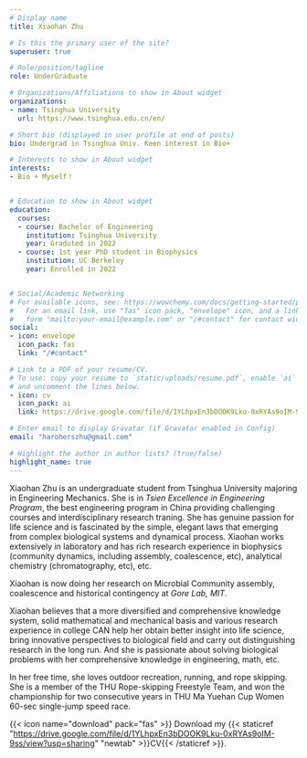 ```yaml
---
# Display name
title: Xiaohan Zhu

# Is this the primary user of the site?
superuser: true

# Role/position/tagline
role: UnderGraduate

# Organizations/Affiliations to show in About widget
organizations:
- name: Tsinghua University
  url: https://www.tsinghua.edu.cn/en/

# Short bio (displayed in user profile at end of posts)
bio: Undergrad in Tsinghua Univ. Keen interest in Bio+

# Interests to show in About widget
interests:
- Bio + Myself！


# Education to show in About widget
education:
  courses:
  - course: Bachelor of Engineering
    institution: Tsinghua University
    year: Graduted in 2022
  - course: 1st year PhD student in Biophysics
    institution: UC Berkeley
    year: Enrolled in 2022


# Social/Academic Networking
# For available icons, see: https://wowchemy.com/docs/getting-started/page-builder/#icons
#   For an email link, use "fas" icon pack, "envelope" icon, and a link in the
#   form "mailto:your-email@example.com" or "/#contact" for contact widget.
social:
- icon: envelope
  icon_pack: fas
  link: "/#contact"

# Link to a PDF of your resume/CV.
# To use: copy your resume to `static/uploads/resume.pdf`, enable `ai` icons in `params.toml`, 
# and uncomment the lines below.
- icon: cv
  icon_pack: ai
  link: https://drive.google.com/file/d/1YLhpxEn3bDOOK9Lku-0xRYAs9oIM-9ss/view?usp=sharing

# Enter email to display Gravatar (if Gravatar enabled in Config)
email: "haroherszhu@gmail.com"

# Highlight the author in author lists? (true/false)
highlight_name: true
---
```


Xiaohan Zhu is an undergraduate student from Tsinghua University majoring in Engineering Mechanics. She is in *Tsien Excellence in Engineering Program*, the best engineering program in China providing challenging courses and interdisciplinary research traning. She has genuine passion for life science and is fascinated by the simple, elegant laws that emerging from complex biological systems and dynamical process. Xiaohan works extensively in laboratory and has rich research experience in biophysics (community dynamics, including assembly, coalescence, etc), analytical chemistry (chromatography, etc), etc. 

Xiaohan is now doing her research on Microbial Community assembly, coalescence and historical contingency at *Gore Lab, MIT*. 

Xiaohan believes that a more diversified and comprehensive knowledge system, solid mathematical and mechanical basis and various research experience in college CAN help her obtain better insight into life science, bring innovative perspectives to biological field and carry out distinguishing research in the long run. And she is passionate about solving biological problems with her comprehensive knowledge in engineering, math, etc.

In her free time, she loves outdoor recreation, running, and rope skipping. She is a member of the THU Rope-skipping Freestyle Team, and won the championship for two consecutive years in THU Ma Yuehan Cup Women 60-sec single-jump speed race.


{{< icon name="download" pack="fas" >}} Download my {{< staticref "https://drive.google.com/file/d/1YLhpxEn3bDOOK9Lku-0xRYAs9oIM-9ss/view?usp=sharing" "newtab" >}}CV{{< /staticref >}}.
